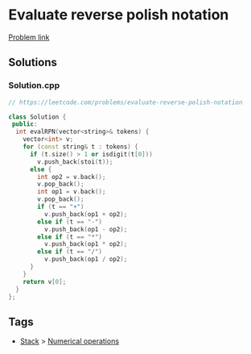 # Evaluate reverse polish notation

[Problem link](https://leetcode.com/problems/evaluate-reverse-polish-notation)

## Solutions


### Solution.cpp
```cpp
// https://leetcode.com/problems/evaluate-reverse-polish-notation

class Solution {
 public:
  int evalRPN(vector<string>& tokens) {
    vector<int> v;
    for (const string& t : tokens) {
      if (t.size() > 1 or isdigit(t[0]))
        v.push_back(stoi(t));
      else {
        int op2 = v.back();
        v.pop_back();
        int op1 = v.back();
        v.pop_back();
        if (t == "+")
          v.push_back(op1 + op2);
        else if (t == "-")
          v.push_back(op1 - op2);
        else if (t == "*")
          v.push_back(op1 * op2);
        else if (t == "/")
          v.push_back(op1 / op2);
      }
    }
    return v[0];
  }
};
```
## Tags

* [Stack](/Collections/stack.md#stack) > [Numerical operations](/Collections/stack.md#numerical-operations)
